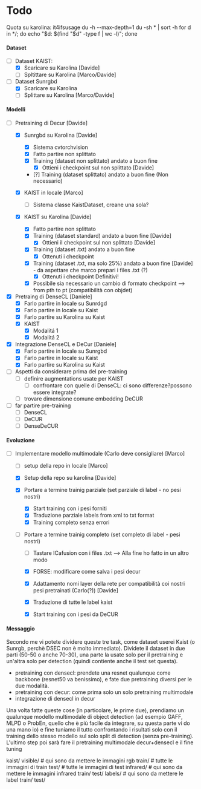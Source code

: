 # Todo

Quota su karolina: it4ifsusage
du -h --max-depth=1
du -sh * | sort -h 
for d in */; do echo "$d: $(find "$d" -type f | wc -l)"; done


#### Dataset 
- [ ] Dataset KAIST:
  - [X] Scaricare su Karolina [Davide]
  - [ ] Spltittare su Karolina [Marco/Davide]
- [ ] Dataset Sunrgbd
  - [X] Scaricare su Karolina
  - [ ] Splittare su Karolina [Marco/Davide]

#### Modelli

- [ ] Pretraining di Decur [Davide]
  - [X] Sunrgbd su Karolina [Davide]
    - [X] Sistema cvtorchvision
    - [X] Fatto partire non splittato
    - [X] Training (dataset non splittato) andato a buon fine
      - [X] Ottieni i checkpoint sul non splittato [Davide]
    - [?] Training (dataset splittato) andato a buon fine (Non necessario)
    
  - [X] KAIST in locale [Marco]
    - [ ] Sistema classe KaistDataset, creane una sola?
  - [X] KAIST su Karolina [Davide] 
    - [X] Fatto partire non splittato
    - [X] Training (dataset standard) andato a buon fine [Davide]
      - [X] Ottieni il checkpoint sul non splittato [Davide]
    - [X] Training (dataset .txt) andato a buon fine 
      - [X] Ottenuti i checkpoint
    - [X] Training (dataset .txt, ma solo 25%) andato a buon fine [Davide] - da aspettare che marco prepari i files .txt (?)
      - [X] Ottenuti i checkpoint Definitivi!
    - [X] Possibile sia necessario un cambio di formato checkpoint --> from pth to pt (compatibilità con objdet)

- [X] Pretraing di DenseCL [Daniele]
  - [X] Farlo partire in locale su Sunrdgd
  - [X] Farlo partire in locale su Kaist
  - [X] Farlo partire su Karolina su Kaist
  - [X] KAIST
    - [X] Modalitá 1
    - [X] Modalitá 2
- [X] Integrazione DenseCL e DeCur [Daniele]
  - [X] Farlo partire in locale su Sunrgbd
  - [X] Farlo partire in locale su Kaist
  - [X] Farlo partire su Karolina su Kaist
     
- [ ] Aspetti da considerare prima del pre-training
  - [ ] definire augmentations usate per KAIST
    - [ ] confrontare con quelle di DenseCL: ci sono differenze?possono essere integrate?
  - [ ] trovare dimensione comune embedding DeCUR
  
- [ ] far partire pre-training
  - [ ] DenseCL
  - [ ] DeCUR
  - [ ] DenseDeCUR

#### Evoluzione

- [ ] Implementare modello multimodale (Carlo deve consigliare) [Marco]
  - [ ] setup della repo in locale [Marco]
  - [X] Setup della repo su karolina [Davide]

  - [X] Portare a termine trainig parziale (set parziale di label - no pesi nostri)
    - [X] Start training con i pesi forniti   
    - [X] Traduzione parziale labels from xml to txt format
    - [X] Training completo senza errori 

  - [ ] Portare a termine trainig completo (set completo di label - pesi nostri)
    - [ ] Tastare ICafusion con i files .txt --> Alla fine ho fatto in un altro modo
    - [X] FORSE: modificare come salva i pesi decur
    - [X] Adattamento nomi layer della rete per compatibilità coi nostri pesi pretrainati (Carlo(?)) [Davide]
    - [X] Traduzione di tutte le label kaist  
    - [X] Start training con i pesi da DeCUR


#### Messaggio 
Secondo me vi potete dividere queste tre task, come dataset userei Kaist (o Sunrgb, perchè DSEC non è molto immediato). Dividete il dataset in due parti (50-50 o anche 70-30), una parte la usate solo per il pretraining e un'altra solo per detection (quindi contiente anche il test set questa).
- pretraining con densecl: prendete una resnet qualunque come backbone (resnet50 va benissimo), e fate due pretraining diversi per le due modalità.
- pretraining con decur: come prima solo un solo pretraining multimodale
- integrazione di densecl in decur

Una volta fatte queste cose (in particolare, le prime due), prendiamo un qualunque modello multimodale di object detection (ad esempio GAFF, MLPD o ProbEn, quello che è più facile da integrare, su questa parte vi do una mano io) e fine tuniamo il tutto confrontando i risultati solo con il training dello stesso modello sul solo split di detection (senza pre-training). L'ultimo step poi sarà fare il pretraining multimodale decur+densecl e il fine tuning

kaist/
    visible/ # qui sono da mettere le immagini rgb
        train/ # tutte le immagini di train
        test/ # tutte le immagini di test
    infrared/ # qui sono da mettere le immagini infrared
        train/
        test/
    labels/ # qui sono da mettere le label
        train/
        test/